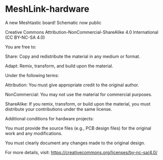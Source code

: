 # MeshLink-hardware
A new Meshtastic board! Schematic now public



Creative Commons Attribution-NonCommercial-ShareAlike 4.0 International (CC BY-NC-SA 4.0)

You are free to:

  Share: Copy and redistribute the material in any medium or format.

  Adapt: Remix, transform, and build upon the material.

Under the following terms:

  Attribution: You must give appropriate credit to the original author.

  NonCommercial: You may not use the material for commercial purposes.

  ShareAlike: If you remix, transform, or build upon the material, you must distribute your contributions under the same license.

Additional conditions for hardware projects:

  You must provide the source files (e.g., PCB design files) for the original work and any modifications.

  You must clearly document any changes made to the original design.

For more details, visit: https://creativecommons.org/licenses/by-nc-sa/4.0/

